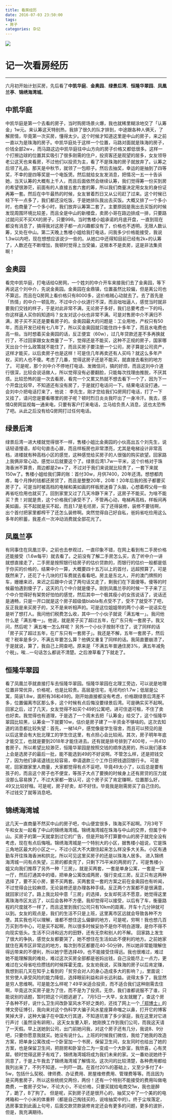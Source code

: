 ```yaml
---
title: 看房经历
date: 2016-07-03 23:50:00
tags: 
- 房子
categories: 杂记
---
```


![](http://yotuku.cn/link?url=4kJ2xNhlG&tk_plan=free&tk_storage=tietuku&tk_vuid=30dc6df6-6221-4328-896f-84fece6938b8&tk_time=2016110923)

# 记一次看房经历
---
六月初开始计划买房，先后看了**中凯华庭**、**金奥园**、**绿景后湾**、**恒隆华翠园**、**凤凰兰亭**、**锦绣海湾城**。
<!-- more -->
## 中凯华庭
中凯华庭是第一个去看的房子，当时购房场景火爆，我也就稀里糊涂地交了「认筹金」1w元。来认筹这天特别热，我排了很久的队才排到，中途跟各种人俩天，了解房情，毕竟第一次买房，懂得太少。这个时候才知道这里是中山的房子，来之前一直以为是珠海的房子。中凯华庭处于这样一个位置，马路对面就是珠海的房子，价钱全部2w+，而马路这边中凯华庭往中山方向的房子价格又都低很多。这样一个打擦边球的位置其实吸引了很多刚需的住户，投资客还是观望的居多，女友领导老公这天也来看房，不过他们以投资为主，看了不是珠海的房子就放弃了。认筹之后领了礼品，那天是中秋节，就领了一包粽子。然后去抽奖，幸运的是抽到了四等奖，不幸的是四等奖是一个电饭煲。然后就给女友发消息，把情况一五一十告诉她，当天认筹的大概有上千人，而且后面依然会继续认筹，我们觉得筹一份买到房的希望很渺茫，前面有的人直接五套六套的筹，所以我们商量决定用女友的身份证再筹一套。然后在中午最热的时候，女友冒着烈日又从公司赶了过来。这个时候已经下午一点多了，我们都还没吃饭，于是她排队我出去买饭。大概又排了一个多小时，也商量了一个多小时，我们放弃认筹第二套了。主要原因是我出去买饭的时候发现周围环境比较差，而且全是中山的新楼盘，卖房小哥在路边排成一排，只要路过就问买不买XX的房子，只要998。当时售楼小姐承诺的月底开盘，一直到现在都没有消息了，搞得我对这房子都一点兴趣都没有了，价格也不透明，无限人数认筹，又处在中山。第二天晚上售楼小姐给我打电话，问我多少价格能接受，我说1.3w以内吧，现在想想应该说少一些的。从她口中还得知目前已经有2k+的认筹了，人数还在不断增加，我顿时觉得上当受骗，这根本不是卖房，这是非法集资啊！
## 金奥园
看完中凯华庭，打电话给Q房网，一个姓刘的中介开车来接我们去了金奥园，等下再说这个刘中介，先说金奥园。金奥园在金鼎镇，位置虽然比较偏，但是离公司也不算远，而且在Q房网上看价格只有8000多，这价格贼心动就去了。去了首先是「热情」的中介一顿乱吹，不过中介小伙道行不深，而且咄咄逼人，感觉当时就非要我们交钱的样子，于是对此非常不满，无论房子多好，我们总要考虑一下的吗，你这样逼人买你妈知道吗？女友对这小伙也非常不满。可是对售房中介不满归不满，房子买不买还是要看房子的。金奥园最大的问题是：工业用地，产权只有50年，而且开发已经有七八年了，所以买金奥园就只能住四十多年了，而且水电费也高一些。当时想着买金奥园的话，反正便宜（60w），过几年贷款还差不多再换就行了，不过回家跟女友商量了一下，觉得还是不能买，这种不正规的房子，国家哪天出台个什么政策就不能住了，而且买房子要注册一个公司，房子算是公司资产，这样才能买，以后卖房子也是这样！可是住几年再卖还有人买吗？就这么多年产权，买的人也不傻。考虑了几番，觉得这房子还是不能买，就直接去看别的地方了。
可是呢，那个刘中介不停地打电话、发微信问，搞的好烦，而且这刘中介道行很深，比较会说话做人，所以觉得没有必要翻脸，只能每次找理由推脱，不厌其烦。比较恐怖的是一次去看房，看完一个又累又热就不想去看下一个了，因为下一个开盘比较早，不知道还有没有房了，于是就打电话问一下。结果电话没打通，一会刘中介把电话打来了，他说： 李先生，刚才您给我们Q房网打电话，打了一下又挂了，请问您是要看哪里的房子呢？顿时烈日炎炎我吓出了一身冷汗。我去，感情Q房网监视每一通来电，只要有客户打来电话，立马给负责人消息，这也太恐怖了吧。从此之后没有给Q房网打过任何电话。
## 绿景后湾
绿景后湾一进大楼就觉得很不一样，售楼小姐比金奥园的小伙高出五个刘先生，说话轻语慢语，却句句直击心扉，而且样板房也非常漂亮，尤其是电梯设计非常高档，进楼就有种高档小区的感觉，这种感觉给买房子的人很强的购买欲望。回家路上我俩非常心动，感觉以后就要这个了。绿景后湾1.7w一平米，这个价格对于珠海香洲不算贵，周边都是2w+了，不过对于我们来说就比较贵了，一套下来就150w了。售楼小姐给我们算的账：首付30w，月供7400，20年还清。想想都肉疼，每个月挣的钱都还房贷了，而且是整整20年，20年！20年后我的孩子都要买房子了。可是当时被高档的电梯和美如画的样板房迷昏了头脑，心想着榨父母一些再省吃俭用也就买了。回到家里又过了几天冷静下来了，这房子不能买。为啥不能买？贵！对就是贵，这个价格我们承受不了，不管再心动，电梯再高档，样板间再美如画，买不起就是买不起，而且1.7是毛坯房，买了还得装修，装修不要钱啊，出个首付把家里都榨干了还怎么装修啊。突然觉得自己好自私，爸妈省吃俭用这么多年的积蓄，我差点一次冲动消费就全部花光了。
## 凤凰兰亭
有同事住在凤凰兰亭，之前也去参观过，一直印象不错，在网上看到有二手房价格还能接受（1.6w每平）就去看了。之前没有了解二手房怎么买，去了听中介一讲就想直接走了，二手房是按照银行给房子的估价贷款的，而银行的估价一般都是低于你买的价格的，结果中介一算，大概要四十五万以上的首付，远超预算了。可是既然来了，还花了十几块的打车费就去看看吧。房主是东北人，开的澳门牌照的车，姗姗来迟，来迟之后跟中介说了两句话又走了，剩我们在下面傻等。傻等的时候最怕遇到傻子了，这天的几个中介就是傻子。刚到凤凰兰亭的时候一下子来了三个中介觉得好有架势好怕怕的感觉，然后其中一个极其瘦小的女孩说话了，说话还是通畅，只是一开口就是这个房子超级值blabla有点受不了，受不了就受不了吧，反正我是来买房子的，又不是来听相声的。可是这位姐姐带的两个小弟一说话实在是听了想打人。我问他们税费怎么收，其中一个小伙子就说「满五唯一」。我问他什么是「满五唯一」。他说，就是房子买了超过五年，在广东只有一套房子。我又问，然后呢？ 满五唯一怎么样呢？ 另外一个小伙子按耐不住了，说了同样的话「房子买了超过五年，在广东只有一套房子」。我还是不解，五年一套房子，然后呢？税率是多少，不满五年要怎么算？他俩又重复了同样的话。我简直要崩溃了，于是就说，算了，我自己上网查吧。原来是「不满五年普通住房3%，满五年减免个税」。唉...一句话怎么都说不清楚。之后潦草看了下就走了。
## 恒隆华翠园 
看了凤凰兰亭就直接打车去恒隆华翠园。恒隆华翠园在北理工旁边，可以说是地理位置非常优异，价格呢，也是比较贵。高层是住宅，毛坯均价1.7w；低层是公寓，简装1.8w，面积有36和49的。刚开始直接都没有考虑，价格跟绿景后湾差不多，位置偏离市区那么多，这个时候有点后悔没要绿景后湾。可是确实买不起啊。
回家之后，过了几天，女友觉得不如买个49的公寓吧，进可住退可租，不住了卖也好卖。我觉得也有道理，于是选了一个周末去把「认筹金」给交了，这个恒隆华翠园比较黑，认筹金一下就要10w，估价是房子建了一半资金不够啥的。这次去知道的消息都比较失望：首先，一梯14户，感觉像是学生宿舍，而且可以预见的是以后这里会有大批北理工的学生住这里，有点担心会比较闹。其次，房子明年年底才能交工，也就是要到2018年才能住进去。还有就是排号排到了400号，一共410套房子。所以希望比较渺茫，恒隆华翠园是按照交钱的顺序选房的，所以我们基本上会是选房子的最后一批，能不能选到49的不好说啊。不管怎么样，还是把钱交了，因为他们承诺退钱比较容易，申请退款三个工作日把钱退回银行卡。
可是呢，回家跟家里人商量，大家都觉得有点不妥吧，毕竟49太小了，以后总是要有孩子的，而且这个房子也不便宜，等孩子大点了要换的时候身上还有房贷的压力就没那么容易换了。不过大家都一致认可，这个房子买了肯定赚啊，位置那么好，49又比较好租。可是呢，房子好卖，却不好住。毕竟我是刚需房买了自己住的。不过钱交了就等消息吧。
## 锦绣海湾城
这几天一直商量不然买中山的房子吧，中山便宜很多，珠海买不起啊。7月3号下午和女友一起看了中山的锦绣海湾城。锦绣海湾城在珠海与中山的交界，但属于中山。买房子的第一天就拿到过它的广告，但是开始不打算要中山的房子就完全没有考虑，现在有点后悔哦。锦绣海湾城是一个特别大的小区，据售楼小姐说，它是珠三角地区最大的小区之一，不过小区大不大跟住起来怎么样没多大关系。小区有通勤车开往珠海香洲和拱北，所以可见这里买房子的还是以珠海人居多。
进入锦绣海湾城一问有点失望，三房的都卖完了，只剩下75平米的两房的了。可是售楼小姐又向我们推荐了另外一种「三房」，就是买两套，一套是单身公寓，一套是一室一厅，然后打通其中的墙，把单身公寓改成两房，强行变成三房。反正只有这两种选择了，要不买小房，要不买两套。买两套变一套的方案之前在金奥园也有听闻，不过觉得会比较麻烦，无论装修还是办理各种手续。反正两个方案都不是很满意，就回家讨论了。路上我比较中意「三房」的选择，女友却死活不愿意，她觉得这里离珠海市区太远了，以后会各种不方便。我却觉得可以接受，以后有了车，衡量路程的尺度就不一样了，而且这里到我们公司只有10km的距离，开车十几分钟就可以到。女友的观点是，我们的生活不只是上班，这里离市区远就会导致各种不方便。其实我也可以理解，谁都不想住这么偏僻的地方，可是呢，穷啊！我也想几百万买到市中心，可是买不起啊，所以很多时候妥协不是你不明白道理，是你不得不向现实低头。生活不只诗和远方的田野，还有无奈和别人的不解。
回家路上发生了很大的争执，感觉女友都要哭了，她不想住在生活如此不便利的地方。之前她家就住在离市区非常远的地方，每次到市区都要花40-50分钟，所以她非常能理解住得远带来的不便利，所以她宁愿选择49，也不能接受住得远。我也很难过，难过她不能理解我的难处，难过这次买房全部都是爸妈出钱，自己没能尽上一点力，更难过在父母省吃俭攒钱的时候挥霍无度。女友劝我说，买珠海的房子以后肯定赚，我想到前几天在知乎上看到的「贫穷会对人的身心造成多大的影响？」，里面说：贫穷使人承受风险的能力降低，选择眼前利益和非长远利益。说得太多了，我显然是穷人思维啊。可是能怎么样呢？49平米适合投资，而不适合我们这种刚需去住啊，毕竟这次买房子是为了住，而不是为了投资。无奈，我们谁都说服不了谁，只能说别的话题，暂时把这个问题逃避了。
7月5日一大早，女友就醒了，查这个房子各种不好，说什么卫生间改卧室风水不好之类的，还找了网上一个[「郑博士」][1]的博文旁征博引，我向来对这个伪科学大骗子风水星座算命嗤之以鼻，打开它的博客笑掉大牙，这种大骗子在中国大行其道，不知道坑害了多少家庭，我在这里对它进行声讨（虽然没有卵用）。这天女友要入职，她刚换工作到我们公司，而我这天请了一天假。早上送她到公司，出门前她问我，对这个房子还有几分，我说8、9分吧，只要你愿意我就买。她没有说什么。上班的时候我们微信，我给了她我的改造方案，把单身公寓改成一个卧室加一个书房，保留卫生间，女友同时也给出了她的方案，也是保留卫生间，把厨房和卧室合二为一变成一个大卧室，我欣喜，心有灵犀。顿时觉得这房子有戏了，锦绣海湾城将成为我们未来的家。又一番劝说她终于同意了，于是上午我去了锦绣海湾城了解情况。这次问的比较清楚，各种费用都给我列出来了，不列不知道，一列吓一跳。在首付20%的基础上，又至少多付了4-5w，包括什么契税、律师费、办证费用、房屋维修费用、管理费等等。而且因为是买两套房子，所以这些统统交两份，两份！还有一个特别不能接受的费用叫做电商费，一套房子交1w，不论大小，不论价格，只要买就给电商交1w，我也是醉了，跪了，B了狗了。
但是呢，买到房子还是很开心的，抽奖又中了一个美的的电烤箱和一个小米的体重秤（都是自己掏钱买的，说啥抽奖中的）。终于尘埃落定，选房事宜到此画上句号，后面交款贷款装修肯定还会有更多的问题，更多的波折，但是，我充满期待。


  [1]: http://blog.sina.com.cn/s/articlelist_1345654037_0_1.html

